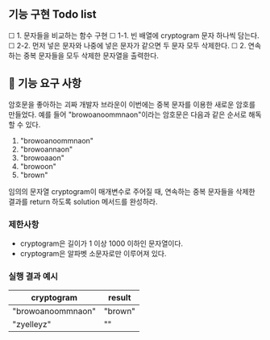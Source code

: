 ## 기능 구현 Todo list

☐ 1. 문자들을 비교하는 함수 구현
  ☐ 1-1. 빈 배열에 cryptogram 문자 하나씩 담는다.
  ☐ 2-2. 먼저 넣은 문자와 나중에 넣은 문자가 같으면 두 문자 모두 삭제한다.
☐ 2. 연속하는 중복 문자들을 모두 삭제한 문자열을 출력한다. 



## 🚀 기능 요구 사항

암호문을 좋아하는 괴짜 개발자 브라운이 이번에는 중복 문자를 이용한 새로운 암호를 만들었다. 예를 들어 "browoanoommnaon"이라는 암호문은 다음과 같은 순서로 해독할 수 있다.

1. "browoanoommnaon"
2. "browoannaon"
3. "browoaaon"
4. "browoon"
5. "brown"

임의의 문자열 cryptogram이 매개변수로 주어질 때, 연속하는 중복 문자들을 삭제한 결과를 return 하도록 solution 메서드를 완성하라.

### 제한사항

- cryptogram은 길이가 1 이상 1000 이하인 문자열이다.
- cryptogram은 알파벳 소문자로만 이루어져 있다.

### 실행 결과 예시

| cryptogram        | result  |
| ----------------- | ------- |
| "browoanoommnaon" | "brown" |
| "zyelleyz"        | ""      |

